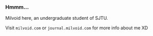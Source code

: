 ### Hmmm...

Milvoid here, an undergraduate student of SJTU.

Visit `milvoid.com` or `journal.milvoid.com` for more info about me XD
